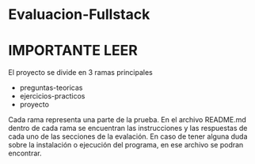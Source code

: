 # Evaluacion-Fullstack

# IMPORTANTE LEER
El proyecto se divide en 3 ramas principales
- preguntas-teoricas
- ejercicios-practicos
- proyecto


Cada rama representa una parte de la prueba. En el archivo README.md dentro de cada rama se encuentran las instrucciones y las respuestas de cada uno de las secciones de la evalación. En caso de tener alguna duda sobre la instalación o ejecución del programa, en ese archivo se podran encontrar.
